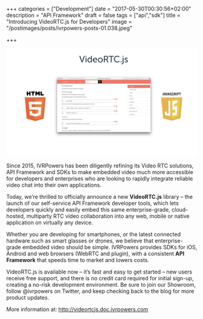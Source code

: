+++
categories = ["Development"]
date = "2017-05-30T00:30:56+02:00"
description = "API Framework"
draft = false
tags = ["api","sdk"]
title = "Introducing VideoRTC.js for Developers"
image = "/postimages/posts/ivrpowers-posts-01.038.jpeg"

+++

![VideoRTC.js](/postimages/posts/ivrpowers-posts-01.039.jpeg)

Since 2015, IVRPowers has been diligently refining its Video RTC solutions, API Framework and SDKs to make embedded video much more accessible for developers and enterprises who are looking to rapidly integrate reliable video chat into their own applications.

Today, we’re thrilled to officially announce a new **VideoRTC.js** library – the launch of our self-service API Framework developer tools, which lets developers quickly and easily embed this same enterprise-grade, cloud-hosted, multiparty RTC video collaboration into any web, mobile or native application on virtually any device.

Whether you are developing for smartphones, or the latest connected hardware such as smart glasses or drones, we believe that enterprise-grade embedded video should be simple. IVRPowers provides SDKs for iOS, Android and web browsers (WebRTC and plugin), with a consistent **API Framework** that speeds time to market and lowers costs.

VideoRTC.js is available now – it’s fast and easy to get started – new users receive free support, and there is no credit card required for initial sign-up, creating a no-risk development environment. Be sure to join our Showroom, follow @ivrpowers on Twitter, and keep checking back to the blog for more product updates.

More information at: http://videortcjs.doc.ivrpowers.com  

